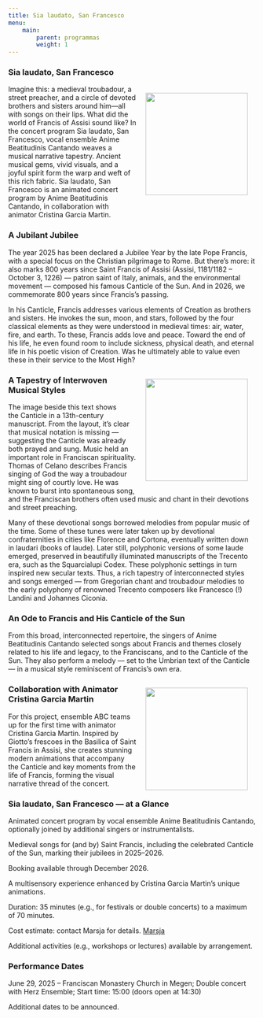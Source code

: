 ```yaml
---
title: Sia laudato, San Francesco
menu:
    main:
        parent: programmas
        weight: 1
---
```

### Sia laudato, San Francesco

<img src="../../../images/SiaMiniatuur.jpeg" style="width: 13rem; float: right; margin:1rem">

Imagine this: a medieval troubadour, a street preacher, and a circle of devoted brothers and sisters around him—all with songs on their lips. What did the world of Francis of Assisi sound like? In the concert program Sia laudato, San Francesco, vocal ensemble Anime Beatitudinis Cantando weaves a musical narrative tapestry. Ancient musical gems, vivid visuals, and a joyful spirit form the warp and weft of this rich fabric.
Sia laudato, San Francesco is an animated concert program by Anime Beatitudinis Cantando, in collaboration with animator Cristina Garcia Martin.

### A Jubilant Jubilee
The year 2025 has been declared a Jubilee Year by the late Pope Francis, with a special focus on the Christian pilgrimage to Rome. But there’s more: it also marks 800 years since Saint Francis of Assisi (Assisi, 1181/1182 – October 3, 1226) — patron saint of Italy, animals, and the environmental movement — composed his famous Canticle of the Sun. And in 2026, we commemorate 800 years since Francis’s passing.

In his Canticle, Francis addresses various elements of Creation as brothers and sisters. He invokes the sun, moon, and stars, followed by the four classical elements as they were understood in medieval times: air, water, fire, and earth. To these, Francis adds love and peace. Toward the end of his life, he even found room to include sickness, physical death, and eternal life in his poetic vision of Creation. Was he ultimately able to value even these in their service to the Most High?

<img src="../../../images/SiaMiniatuur.jpeg" style="width: 13rem; float: right; margin:1rem">

### A Tapestry of Interwoven Musical Styles
The image beside this text shows the Canticle in a 13th-century manuscript. From the layout, it’s clear that musical notation is missing — suggesting the Canticle was already both prayed and sung. Music held an important role in Franciscan spirituality. Thomas of Celano describes Francis singing of God the way a troubadour might sing of courtly love. He was known to burst into spontaneous song, and the Franciscan brothers often used music and chant in their devotions and street preaching.

Many of these devotional songs borrowed melodies from popular music of the time. Some of these tunes were later taken up by devotional confraternities in cities like Florence and Cortona, eventually written down in laudari (books of laude). Later still, polyphonic versions of some laude emerged, preserved in beautifully illuminated manuscripts of the Trecento era, such as the Squarcialupi Codex. These polyphonic settings in turn inspired new secular texts. Thus, a rich tapestry of interconnected styles and songs emerged — from Gregorian chant and troubadour melodies to the early polyphony of renowned Trecento composers like Francesco (!) Landini and Johannes Ciconia. 

### An Ode to Francis and His Canticle of the Sun
From this broad, interconnected repertoire, the singers of Anime Beatitudinis Cantando selected songs about Francis and themes closely related to his life and legacy, to the Franciscans, and to the Canticle of the Sun. They also perform a melody — set to the Umbrian text of the Canticle — in a musical style reminiscent of Francis’s own era. 

<img src="../../../images/Animatiestills.jpeg" style="width: 13rem; float: right; margin:1rem">

### Collaboration with Animator Cristina Garcia Martin
For this project, ensemble ABC teams up for the first time with animator Cristina Garcia Martin. Inspired by Giotto’s frescoes in the Basilica of Saint Francis in Assisi, she creates stunning modern animations that accompany the Canticle and key moments from the life of Francis, forming the visual narrative thread of the concert.

### Sia laudato, San Francesco — at a Glance
Animated concert program by vocal ensemble Anime Beatitudinis Cantando, optionally joined by additional singers or instrumentalists.

Medieval songs for (and by) Saint Francis, including the celebrated Canticle of the Sun, marking their jubilees in 2025–2026.

Booking available through December 2026.

A multisensory experience enhanced by Cristina Garcia Martin’s unique animations.

Duration: 35 minutes (e.g., for festivals or double concerts) to a maximum of 70 minutes.

Cost estimate: contact Marsja for details. [Marsja](mailto:info@marsjamudde.nl) 

Additional activities (e.g., workshops or lectures) available by arrangement.

### Performance Dates
June 29, 2025 – Franciscan Monastery Church in Megen; 
Double concert with Herz Ensemble; 
Start time: 15:00 (doors open at 14:30)

Additional dates to be announced.